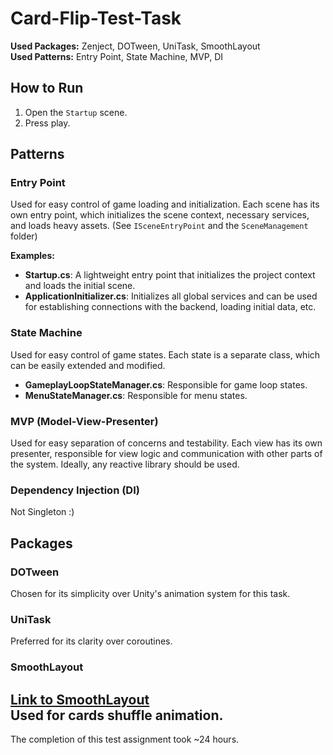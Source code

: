 # Card-Flip-Test-Task

**Used Packages:** Zenject, DOTween, UniTask, SmoothLayout  
**Used Patterns:** Entry Point, State Machine, MVP, DI

## How to Run
1. Open the `Startup` scene.
2. Press play.

## Patterns

### Entry Point
Used for easy control of game loading and initialization. Each scene has its own entry point, which initializes the scene context, necessary services, and loads heavy assets. (See `ISceneEntryPoint` and the `SceneManagement` folder)

**Examples:**
- **Startup.cs**: A lightweight entry point that initializes the project context and loads the initial scene.
- **ApplicationInitializer.cs**: Initializes all global services and can be used for establishing connections with the backend, loading initial data, etc.

### State Machine
Used for easy control of game states. Each state is a separate class, which can be easily extended and modified.

- **GameplayLoopStateManager.cs**: Responsible for game loop states.
- **MenuStateManager.cs**: Responsible for menu states.

### MVP (Model-View-Presenter)
Used for easy separation of concerns and testability. Each view has its own presenter, responsible for view logic and communication with other parts of the system. Ideally, any reactive library should be used.

### Dependency Injection (DI)
Not Singleton :)

## Packages

### DOTween
Chosen for its simplicity over Unity's animation system for this task.

### UniTask
Preferred for its clarity over coroutines.

### SmoothLayout
[Link to SmoothLayout](https://gist.github.com/codorizzi/79aab1ae7d7940fe3e3603af61cd8617)  
Used for cards shuffle animation.
---

The completion of this test assignment took ~24 hours.

